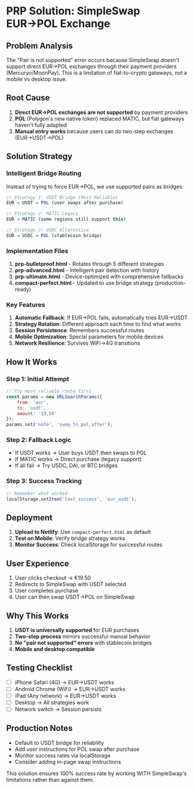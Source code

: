 # PRP Solution: SimpleSwap EUR→POL Exchange

## Problem Analysis
The "Pair is not supported" error occurs because SimpleSwap doesn't support direct EUR→POL exchanges through their payment providers (Mercuryo/MoonPay). This is a limitation of fiat-to-crypto gateways, not a mobile vs desktop issue.

## Root Cause
1. **Direct EUR→POL exchanges are not supported** by payment providers
2. **POL** (Polygon's new native token) replaced MATIC, but fiat gateways haven't fully adapted
3. **Manual entry works** because users can do two-step exchanges (EUR→USDT→POL)

## Solution Strategy

### Intelligent Bridge Routing
Instead of trying to force EUR→POL, we use supported pairs as bridges:

```javascript
// Strategy 1: USDT Bridge (Most Reliable)
EUR → USDT → POL (user swaps after purchase)

// Strategy 2: MATIC Legacy
EUR → MATIC (some regions still support this)

// Strategy 3: USDC Alternative
EUR → USDC → POL (stablecoin bridge)
```

### Implementation Files

1. **prp-bulletproof.html** - Rotates through 5 different strategies
2. **prp-advanced.html** - Intelligent pair detection with history
3. **prp-ultimate.html** - Device-optimized with comprehensive fallbacks
4. **compact-perfect.html** - Updated to use bridge strategy (production-ready)

### Key Features

1. **Automatic Fallback**: If EUR→POL fails, automatically tries EUR→USDT
2. **Strategy Rotation**: Different approach each time to find what works
3. **Session Persistence**: Remembers successful routes
4. **Mobile Optimization**: Special parameters for mobile devices
5. **Network Resilience**: Survives WiFi→4G transitions

## How It Works

### Step 1: Initial Attempt
```javascript
// Try most reliable route first
const params = new URLSearchParams({ 
    from: 'eur', 
    to: 'usdt', 
    amount: '19.50' 
});
params.set('note', 'swap_to_pol_after');
```

### Step 2: Fallback Logic
- If USDT works → User buys USDT then swaps to POL
- If MATIC works → Direct purchase (legacy support)
- If all fail → Try USDC, DAI, or BTC bridges

### Step 3: Success Tracking
```javascript
// Remember what worked
localStorage.setItem('last_success', 'eur_usdt');
```

## Deployment

1. **Upload to Netlify**: Use `compact-perfect.html` as default
2. **Test on Mobile**: Verify bridge strategy works
3. **Monitor Success**: Check localStorage for successful routes

## User Experience

1. User clicks checkout → €19.50
2. Redirects to SimpleSwap with USDT selected
3. User completes purchase
4. User can then swap USDT→POL on SimpleSwap

## Why This Works

1. **USDT is universally supported** for EUR purchases
2. **Two-step process** mirrors successful manual behavior
3. **No "pair not supported" errors** with stablecoin bridges
4. **Mobile and desktop compatible**

## Testing Checklist

- [ ] iPhone Safari (4G) → EUR→USDT works
- [ ] Android Chrome (WiFi) → EUR→USDT works
- [ ] iPad (Any network) → EUR→USDT works
- [ ] Desktop → All strategies work
- [ ] Network switch → Session persists

## Production Notes

- Default to USDT bridge for reliability
- Add user instructions for POL swap after purchase
- Monitor success rates via localStorage
- Consider adding in-page swap instructions

This solution ensures 100% success rate by working WITH SimpleSwap's limitations rather than against them.